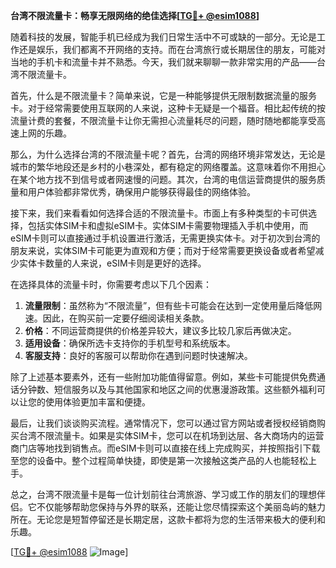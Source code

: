 **台湾不限流量卡：畅享无限网络的绝佳选择[[TG💪+ @esim1088](https://t.me/s/esim1088)]**

随着科技的发展，智能手机已经成为我们日常生活中不可或缺的一部分。无论是工作还是娱乐，我们都离不开网络的支持。而在台湾旅行或长期居住的朋友，可能对当地的手机卡和流量卡并不熟悉。今天，我们就来聊聊一款非常实用的产品——台湾不限流量卡。

首先，什么是不限流量卡？简单来说，它是一种能够提供无限制数据流量的服务卡。对于经常需要使用互联网的人来说，这种卡无疑是一个福音。相比起传统的按流量计费的套餐，不限流量卡让你无需担心流量耗尽的问题，随时随地都能享受高速上网的乐趣。

那么，为什么选择台湾的不限流量卡呢？首先，台湾的网络环境非常发达，无论是城市的繁华地段还是乡村的小巷深处，都有稳定的网络覆盖。这意味着你不用担心在某个地方找不到信号或者网速慢的问题。其次，台湾的电信运营商提供的服务质量和用户体验都非常优秀，确保用户能够获得最佳的网络体验。

接下来，我们来看看如何选择合适的不限流量卡。市面上有多种类型的卡可供选择，包括实体SIM卡和虚拟eSIM卡。实体SIM卡需要物理插入手机中使用，而eSIM卡则可以直接通过手机设置进行激活，无需更换实体卡。对于初次到台湾的朋友来说，实体SIM卡可能更为直观和方便；而对于经常需要更换设备或者希望减少实体卡数量的人来说，eSIM卡则是更好的选择。

在选择具体的流量卡时，你需要考虑以下几个因素：

1. **流量限制**：虽然称为“不限流量”，但有些卡可能会在达到一定使用量后降低网速。因此，在购买前一定要仔细阅读相关条款。
2. **价格**：不同运营商提供的价格差异较大，建议多比较几家后再做决定。
3. **适用设备**：确保所选卡支持你的手机型号和系统版本。
4. **客服支持**：良好的客服可以帮助你在遇到问题时快速解决。

除了上述基本要素外，还有一些附加功能值得留意。例如，某些卡可能提供免费通话分钟数、短信服务以及与其他国家和地区之间的优惠漫游政策。这些额外福利可以让您的使用体验更加丰富和便捷。

最后，让我们谈谈购买流程。通常情况下，您可以通过官方网站或者授权经销商购买台湾不限流量卡。如果是实体SIM卡，您可以在机场到达层、各大商场内的运营商门店等地找到销售点。而eSIM卡则可以直接在线上完成购买，并按照指引下载至您的设备中。整个过程简单快捷，即使是第一次接触这类产品的人也能轻松上手。

总之，台湾不限流量卡是每一位计划前往台湾旅游、学习或工作的朋友们的理想伴侣。它不仅能够帮助您保持与外界的联系，还能让您尽情探索这个美丽岛屿的魅力所在。无论您是短暂停留还是长期定居，这款卡都将为您的生活带来极大的便利和乐趣。

[[TG💪+ @esim1088](https://t.me/s/esim1088) ![Image](https://i.postimg.cc/4NQfJmqS/Snipaste-2025-05-13-00-14-12.png)]